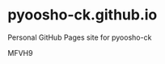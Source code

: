 # pyoosho-ck.github.io
Personal GitHub Pages site for pyoosho-ck





























MFVH9
